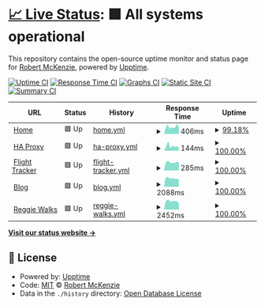 # [📈 Live Status](https://m1xzg.github.io/uptime): <!--live status--> **🟩 All systems operational**

This repository contains the open-source uptime monitor and status page for [Robert McKenzie](https://www.uk-experience.com), powered by [Upptime](https://github.com/upptime/upptime).

[![Uptime CI](https://github.com/m1xzg/uptime/workflows/Uptime%20CI/badge.svg)](https://github.com/m1xzg/uptime/actions?query=workflow%3A%22Uptime+CI%22)
[![Response Time CI](https://github.com/m1xzg/uptime/workflows/Response%20Time%20CI/badge.svg)](https://github.com/m1xzg/uptime/actions?query=workflow%3A%22Response+Time+CI%22)
[![Graphs CI](https://github.com/m1xzg/uptime/workflows/Graphs%20CI/badge.svg)](https://github.com/m1xzg/uptime/actions?query=workflow%3A%22Graphs+CI%22)
[![Static Site CI](https://github.com/m1xzg/uptime/workflows/Static%20Site%20CI/badge.svg)](https://github.com/m1xzg/uptime/actions?query=workflow%3A%22Static+Site+CI%22)
[![Summary CI](https://github.com/m1xzg/uptime/workflows/Summary%20CI/badge.svg)](https://github.com/m1xzg/uptime/actions?query=workflow%3A%22Summary+CI%22)

<!--start: status pages-->
<!-- This summary is generated by Upptime (https://github.com/upptime/upptime) -->
<!-- Do not edit this manually, your changes will be overwritten -->
<!-- prettier-ignore -->
| URL | Status | History | Response Time | Uptime |
| --- | ------ | ------- | ------------- | ------ |
| <img alt="" src="https://icons.duckduckgo.com/ip3/home.rpmdp.com.ico" height="13"> [Home](https://home.rpmdp.com) | 🟩 Up | [home.yml](https://github.com/M1XZG/uptime/commits/HEAD/history/home.yml) | <details><summary><img alt="Response time graph" src="./graphs/home/response-time-week.png" height="20"> 406ms</summary><br><a href="https://m1xzg.github.io/uptime/history/home"><img alt="Response time 451" src="https://img.shields.io/endpoint?url=https%3A%2F%2Fraw.githubusercontent.com%2FM1XZG%2Fuptime%2FHEAD%2Fapi%2Fhome%2Fresponse-time.json"></a><br><a href="https://m1xzg.github.io/uptime/history/home"><img alt="24-hour response time 293" src="https://img.shields.io/endpoint?url=https%3A%2F%2Fraw.githubusercontent.com%2FM1XZG%2Fuptime%2FHEAD%2Fapi%2Fhome%2Fresponse-time-day.json"></a><br><a href="https://m1xzg.github.io/uptime/history/home"><img alt="7-day response time 406" src="https://img.shields.io/endpoint?url=https%3A%2F%2Fraw.githubusercontent.com%2FM1XZG%2Fuptime%2FHEAD%2Fapi%2Fhome%2Fresponse-time-week.json"></a><br><a href="https://m1xzg.github.io/uptime/history/home"><img alt="30-day response time 448" src="https://img.shields.io/endpoint?url=https%3A%2F%2Fraw.githubusercontent.com%2FM1XZG%2Fuptime%2FHEAD%2Fapi%2Fhome%2Fresponse-time-month.json"></a><br><a href="https://m1xzg.github.io/uptime/history/home"><img alt="1-year response time 451" src="https://img.shields.io/endpoint?url=https%3A%2F%2Fraw.githubusercontent.com%2FM1XZG%2Fuptime%2FHEAD%2Fapi%2Fhome%2Fresponse-time-year.json"></a></details> | <details><summary><a href="https://m1xzg.github.io/uptime/history/home">99.18%</a></summary><a href="https://m1xzg.github.io/uptime/history/home"><img alt="All-time uptime 98.64%" src="https://img.shields.io/endpoint?url=https%3A%2F%2Fraw.githubusercontent.com%2FM1XZG%2Fuptime%2FHEAD%2Fapi%2Fhome%2Fuptime.json"></a><br><a href="https://m1xzg.github.io/uptime/history/home"><img alt="24-hour uptime 100.00%" src="https://img.shields.io/endpoint?url=https%3A%2F%2Fraw.githubusercontent.com%2FM1XZG%2Fuptime%2FHEAD%2Fapi%2Fhome%2Fuptime-day.json"></a><br><a href="https://m1xzg.github.io/uptime/history/home"><img alt="7-day uptime 99.18%" src="https://img.shields.io/endpoint?url=https%3A%2F%2Fraw.githubusercontent.com%2FM1XZG%2Fuptime%2FHEAD%2Fapi%2Fhome%2Fuptime-week.json"></a><br><a href="https://m1xzg.github.io/uptime/history/home"><img alt="30-day uptime 97.48%" src="https://img.shields.io/endpoint?url=https%3A%2F%2Fraw.githubusercontent.com%2FM1XZG%2Fuptime%2FHEAD%2Fapi%2Fhome%2Fuptime-month.json"></a><br><a href="https://m1xzg.github.io/uptime/history/home"><img alt="1-year uptime 98.64%" src="https://img.shields.io/endpoint?url=https%3A%2F%2Fraw.githubusercontent.com%2FM1XZG%2Fuptime%2FHEAD%2Fapi%2Fhome%2Fuptime-year.json"></a></details>
| <img alt="" src="https://icons.duckduckgo.com/ip3/minecraft.rpmdp.com.ico" height="13"> [HA Proxy](http://minecraft.rpmdp.com) | 🟩 Up | [ha-proxy.yml](https://github.com/M1XZG/uptime/commits/HEAD/history/ha-proxy.yml) | <details><summary><img alt="Response time graph" src="./graphs/ha-proxy/response-time-week.png" height="20"> 144ms</summary><br><a href="https://m1xzg.github.io/uptime/history/ha-proxy"><img alt="Response time 191" src="https://img.shields.io/endpoint?url=https%3A%2F%2Fraw.githubusercontent.com%2FM1XZG%2Fuptime%2FHEAD%2Fapi%2Fha-proxy%2Fresponse-time.json"></a><br><a href="https://m1xzg.github.io/uptime/history/ha-proxy"><img alt="24-hour response time 56" src="https://img.shields.io/endpoint?url=https%3A%2F%2Fraw.githubusercontent.com%2FM1XZG%2Fuptime%2FHEAD%2Fapi%2Fha-proxy%2Fresponse-time-day.json"></a><br><a href="https://m1xzg.github.io/uptime/history/ha-proxy"><img alt="7-day response time 144" src="https://img.shields.io/endpoint?url=https%3A%2F%2Fraw.githubusercontent.com%2FM1XZG%2Fuptime%2FHEAD%2Fapi%2Fha-proxy%2Fresponse-time-week.json"></a><br><a href="https://m1xzg.github.io/uptime/history/ha-proxy"><img alt="30-day response time 177" src="https://img.shields.io/endpoint?url=https%3A%2F%2Fraw.githubusercontent.com%2FM1XZG%2Fuptime%2FHEAD%2Fapi%2Fha-proxy%2Fresponse-time-month.json"></a><br><a href="https://m1xzg.github.io/uptime/history/ha-proxy"><img alt="1-year response time 191" src="https://img.shields.io/endpoint?url=https%3A%2F%2Fraw.githubusercontent.com%2FM1XZG%2Fuptime%2FHEAD%2Fapi%2Fha-proxy%2Fresponse-time-year.json"></a></details> | <details><summary><a href="https://m1xzg.github.io/uptime/history/ha-proxy">100.00%</a></summary><a href="https://m1xzg.github.io/uptime/history/ha-proxy"><img alt="All-time uptime 99.99%" src="https://img.shields.io/endpoint?url=https%3A%2F%2Fraw.githubusercontent.com%2FM1XZG%2Fuptime%2FHEAD%2Fapi%2Fha-proxy%2Fuptime.json"></a><br><a href="https://m1xzg.github.io/uptime/history/ha-proxy"><img alt="24-hour uptime 100.00%" src="https://img.shields.io/endpoint?url=https%3A%2F%2Fraw.githubusercontent.com%2FM1XZG%2Fuptime%2FHEAD%2Fapi%2Fha-proxy%2Fuptime-day.json"></a><br><a href="https://m1xzg.github.io/uptime/history/ha-proxy"><img alt="7-day uptime 100.00%" src="https://img.shields.io/endpoint?url=https%3A%2F%2Fraw.githubusercontent.com%2FM1XZG%2Fuptime%2FHEAD%2Fapi%2Fha-proxy%2Fuptime-week.json"></a><br><a href="https://m1xzg.github.io/uptime/history/ha-proxy"><img alt="30-day uptime 100.00%" src="https://img.shields.io/endpoint?url=https%3A%2F%2Fraw.githubusercontent.com%2FM1XZG%2Fuptime%2FHEAD%2Fapi%2Fha-proxy%2Fuptime-month.json"></a><br><a href="https://m1xzg.github.io/uptime/history/ha-proxy"><img alt="1-year uptime 99.99%" src="https://img.shields.io/endpoint?url=https%3A%2F%2Fraw.githubusercontent.com%2FM1XZG%2Fuptime%2FHEAD%2Fapi%2Fha-proxy%2Fuptime-year.json"></a></details>
| <img alt="" src="https://icons.duckduckgo.com/ip3/minecraft.rpmdp.com.ico" height="13"> [Flight Tracker](http://minecraft.rpmdp.com/fa/) | 🟩 Up | [flight-tracker.yml](https://github.com/M1XZG/uptime/commits/HEAD/history/flight-tracker.yml) | <details><summary><img alt="Response time graph" src="./graphs/flight-tracker/response-time-week.png" height="20"> 285ms</summary><br><a href="https://m1xzg.github.io/uptime/history/flight-tracker"><img alt="Response time 320" src="https://img.shields.io/endpoint?url=https%3A%2F%2Fraw.githubusercontent.com%2FM1XZG%2Fuptime%2FHEAD%2Fapi%2Fflight-tracker%2Fresponse-time.json"></a><br><a href="https://m1xzg.github.io/uptime/history/flight-tracker"><img alt="24-hour response time 277" src="https://img.shields.io/endpoint?url=https%3A%2F%2Fraw.githubusercontent.com%2FM1XZG%2Fuptime%2FHEAD%2Fapi%2Fflight-tracker%2Fresponse-time-day.json"></a><br><a href="https://m1xzg.github.io/uptime/history/flight-tracker"><img alt="7-day response time 285" src="https://img.shields.io/endpoint?url=https%3A%2F%2Fraw.githubusercontent.com%2FM1XZG%2Fuptime%2FHEAD%2Fapi%2Fflight-tracker%2Fresponse-time-week.json"></a><br><a href="https://m1xzg.github.io/uptime/history/flight-tracker"><img alt="30-day response time 270" src="https://img.shields.io/endpoint?url=https%3A%2F%2Fraw.githubusercontent.com%2FM1XZG%2Fuptime%2FHEAD%2Fapi%2Fflight-tracker%2Fresponse-time-month.json"></a><br><a href="https://m1xzg.github.io/uptime/history/flight-tracker"><img alt="1-year response time 320" src="https://img.shields.io/endpoint?url=https%3A%2F%2Fraw.githubusercontent.com%2FM1XZG%2Fuptime%2FHEAD%2Fapi%2Fflight-tracker%2Fresponse-time-year.json"></a></details> | <details><summary><a href="https://m1xzg.github.io/uptime/history/flight-tracker">100.00%</a></summary><a href="https://m1xzg.github.io/uptime/history/flight-tracker"><img alt="All-time uptime 99.64%" src="https://img.shields.io/endpoint?url=https%3A%2F%2Fraw.githubusercontent.com%2FM1XZG%2Fuptime%2FHEAD%2Fapi%2Fflight-tracker%2Fuptime.json"></a><br><a href="https://m1xzg.github.io/uptime/history/flight-tracker"><img alt="24-hour uptime 100.00%" src="https://img.shields.io/endpoint?url=https%3A%2F%2Fraw.githubusercontent.com%2FM1XZG%2Fuptime%2FHEAD%2Fapi%2Fflight-tracker%2Fuptime-day.json"></a><br><a href="https://m1xzg.github.io/uptime/history/flight-tracker"><img alt="7-day uptime 100.00%" src="https://img.shields.io/endpoint?url=https%3A%2F%2Fraw.githubusercontent.com%2FM1XZG%2Fuptime%2FHEAD%2Fapi%2Fflight-tracker%2Fuptime-week.json"></a><br><a href="https://m1xzg.github.io/uptime/history/flight-tracker"><img alt="30-day uptime 99.89%" src="https://img.shields.io/endpoint?url=https%3A%2F%2Fraw.githubusercontent.com%2FM1XZG%2Fuptime%2FHEAD%2Fapi%2Fflight-tracker%2Fuptime-month.json"></a><br><a href="https://m1xzg.github.io/uptime/history/flight-tracker"><img alt="1-year uptime 99.64%" src="https://img.shields.io/endpoint?url=https%3A%2F%2Fraw.githubusercontent.com%2FM1XZG%2Fuptime%2FHEAD%2Fapi%2Fflight-tracker%2Fuptime-year.json"></a></details>
| <img alt="" src="https://icons.duckduckgo.com/ip3/www.uk-experience.com.ico" height="13"> [Blog](https://www.uk-experience.com) | 🟩 Up | [blog.yml](https://github.com/M1XZG/uptime/commits/HEAD/history/blog.yml) | <details><summary><img alt="Response time graph" src="./graphs/blog/response-time-week.png" height="20"> 2088ms</summary><br><a href="https://m1xzg.github.io/uptime/history/blog"><img alt="Response time 2106" src="https://img.shields.io/endpoint?url=https%3A%2F%2Fraw.githubusercontent.com%2FM1XZG%2Fuptime%2FHEAD%2Fapi%2Fblog%2Fresponse-time.json"></a><br><a href="https://m1xzg.github.io/uptime/history/blog"><img alt="24-hour response time 2155" src="https://img.shields.io/endpoint?url=https%3A%2F%2Fraw.githubusercontent.com%2FM1XZG%2Fuptime%2FHEAD%2Fapi%2Fblog%2Fresponse-time-day.json"></a><br><a href="https://m1xzg.github.io/uptime/history/blog"><img alt="7-day response time 2088" src="https://img.shields.io/endpoint?url=https%3A%2F%2Fraw.githubusercontent.com%2FM1XZG%2Fuptime%2FHEAD%2Fapi%2Fblog%2Fresponse-time-week.json"></a><br><a href="https://m1xzg.github.io/uptime/history/blog"><img alt="30-day response time 2061" src="https://img.shields.io/endpoint?url=https%3A%2F%2Fraw.githubusercontent.com%2FM1XZG%2Fuptime%2FHEAD%2Fapi%2Fblog%2Fresponse-time-month.json"></a><br><a href="https://m1xzg.github.io/uptime/history/blog"><img alt="1-year response time 2106" src="https://img.shields.io/endpoint?url=https%3A%2F%2Fraw.githubusercontent.com%2FM1XZG%2Fuptime%2FHEAD%2Fapi%2Fblog%2Fresponse-time-year.json"></a></details> | <details><summary><a href="https://m1xzg.github.io/uptime/history/blog">100.00%</a></summary><a href="https://m1xzg.github.io/uptime/history/blog"><img alt="All-time uptime 99.90%" src="https://img.shields.io/endpoint?url=https%3A%2F%2Fraw.githubusercontent.com%2FM1XZG%2Fuptime%2FHEAD%2Fapi%2Fblog%2Fuptime.json"></a><br><a href="https://m1xzg.github.io/uptime/history/blog"><img alt="24-hour uptime 100.00%" src="https://img.shields.io/endpoint?url=https%3A%2F%2Fraw.githubusercontent.com%2FM1XZG%2Fuptime%2FHEAD%2Fapi%2Fblog%2Fuptime-day.json"></a><br><a href="https://m1xzg.github.io/uptime/history/blog"><img alt="7-day uptime 100.00%" src="https://img.shields.io/endpoint?url=https%3A%2F%2Fraw.githubusercontent.com%2FM1XZG%2Fuptime%2FHEAD%2Fapi%2Fblog%2Fuptime-week.json"></a><br><a href="https://m1xzg.github.io/uptime/history/blog"><img alt="30-day uptime 99.74%" src="https://img.shields.io/endpoint?url=https%3A%2F%2Fraw.githubusercontent.com%2FM1XZG%2Fuptime%2FHEAD%2Fapi%2Fblog%2Fuptime-month.json"></a><br><a href="https://m1xzg.github.io/uptime/history/blog"><img alt="1-year uptime 99.90%" src="https://img.shields.io/endpoint?url=https%3A%2F%2Fraw.githubusercontent.com%2FM1XZG%2Fuptime%2FHEAD%2Fapi%2Fblog%2Fuptime-year.json"></a></details>
| <img alt="" src="https://icons.duckduckgo.com/ip3/www.reggiewalkswitney.co.uk.ico" height="13"> [Reggie Walks](https://www.reggiewalkswitney.co.uk) | 🟩 Up | [reggie-walks.yml](https://github.com/M1XZG/uptime/commits/HEAD/history/reggie-walks.yml) | <details><summary><img alt="Response time graph" src="./graphs/reggie-walks/response-time-week.png" height="20"> 2452ms</summary><br><a href="https://m1xzg.github.io/uptime/history/reggie-walks"><img alt="Response time 2294" src="https://img.shields.io/endpoint?url=https%3A%2F%2Fraw.githubusercontent.com%2FM1XZG%2Fuptime%2FHEAD%2Fapi%2Freggie-walks%2Fresponse-time.json"></a><br><a href="https://m1xzg.github.io/uptime/history/reggie-walks"><img alt="24-hour response time 2535" src="https://img.shields.io/endpoint?url=https%3A%2F%2Fraw.githubusercontent.com%2FM1XZG%2Fuptime%2FHEAD%2Fapi%2Freggie-walks%2Fresponse-time-day.json"></a><br><a href="https://m1xzg.github.io/uptime/history/reggie-walks"><img alt="7-day response time 2452" src="https://img.shields.io/endpoint?url=https%3A%2F%2Fraw.githubusercontent.com%2FM1XZG%2Fuptime%2FHEAD%2Fapi%2Freggie-walks%2Fresponse-time-week.json"></a><br><a href="https://m1xzg.github.io/uptime/history/reggie-walks"><img alt="30-day response time 2423" src="https://img.shields.io/endpoint?url=https%3A%2F%2Fraw.githubusercontent.com%2FM1XZG%2Fuptime%2FHEAD%2Fapi%2Freggie-walks%2Fresponse-time-month.json"></a><br><a href="https://m1xzg.github.io/uptime/history/reggie-walks"><img alt="1-year response time 2294" src="https://img.shields.io/endpoint?url=https%3A%2F%2Fraw.githubusercontent.com%2FM1XZG%2Fuptime%2FHEAD%2Fapi%2Freggie-walks%2Fresponse-time-year.json"></a></details> | <details><summary><a href="https://m1xzg.github.io/uptime/history/reggie-walks">100.00%</a></summary><a href="https://m1xzg.github.io/uptime/history/reggie-walks"><img alt="All-time uptime 99.93%" src="https://img.shields.io/endpoint?url=https%3A%2F%2Fraw.githubusercontent.com%2FM1XZG%2Fuptime%2FHEAD%2Fapi%2Freggie-walks%2Fuptime.json"></a><br><a href="https://m1xzg.github.io/uptime/history/reggie-walks"><img alt="24-hour uptime 100.00%" src="https://img.shields.io/endpoint?url=https%3A%2F%2Fraw.githubusercontent.com%2FM1XZG%2Fuptime%2FHEAD%2Fapi%2Freggie-walks%2Fuptime-day.json"></a><br><a href="https://m1xzg.github.io/uptime/history/reggie-walks"><img alt="7-day uptime 100.00%" src="https://img.shields.io/endpoint?url=https%3A%2F%2Fraw.githubusercontent.com%2FM1XZG%2Fuptime%2FHEAD%2Fapi%2Freggie-walks%2Fuptime-week.json"></a><br><a href="https://m1xzg.github.io/uptime/history/reggie-walks"><img alt="30-day uptime 99.75%" src="https://img.shields.io/endpoint?url=https%3A%2F%2Fraw.githubusercontent.com%2FM1XZG%2Fuptime%2FHEAD%2Fapi%2Freggie-walks%2Fuptime-month.json"></a><br><a href="https://m1xzg.github.io/uptime/history/reggie-walks"><img alt="1-year uptime 99.93%" src="https://img.shields.io/endpoint?url=https%3A%2F%2Fraw.githubusercontent.com%2FM1XZG%2Fuptime%2FHEAD%2Fapi%2Freggie-walks%2Fuptime-year.json"></a></details>

<!--end: status pages-->

[**Visit our status website →**](https://m1xzg.github.io/uptime)

## 📄 License

- Powered by: [Upptime](https://github.com/upptime/upptime)
- Code: [MIT](./LICENSE) © [Robert McKenzie](https://www.uk-experience.com)
- Data in the `./history` directory: [Open Database License](https://opendatacommons.org/licenses/odbl/1-0/)
